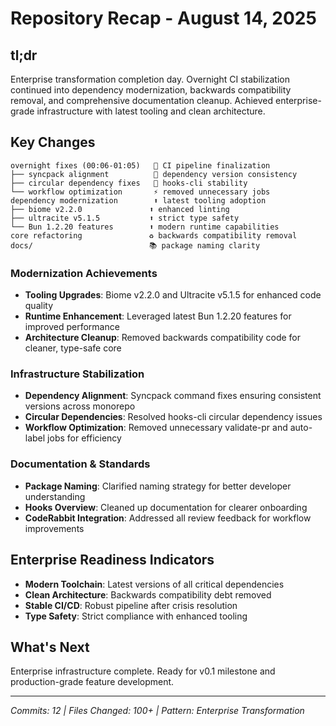 # Repository Recap - August 14, 2025

## tl;dr
Enterprise transformation completion day. Overnight CI stabilization continued into dependency modernization, backwards compatibility removal, and comprehensive documentation cleanup. Achieved enterprise-grade infrastructure with latest tooling and clean architecture.

## Key Changes
```
overnight fixes (00:06-01:05)   🔧 CI pipeline finalization
├── syncpack alignment          🔧 dependency version consistency  
├── circular dependency fixes   🐞 hooks-cli stability
└── workflow optimization       ⚡ removed unnecessary jobs
dependency modernization        ⬆️ latest tooling adoption
├── biome v2.2.0               ⬆️ enhanced linting
├── ultracite v5.1.5           ⬆️ strict type safety
└── Bun 1.2.20 features        ⬆️ modern runtime capabilities
core refactoring               ♻️ backwards compatibility removal
docs/                          📚 package naming clarity
```

### Modernization Achievements
- **Tooling Upgrades**: Biome v2.2.0 and Ultracite v5.1.5 for enhanced code quality
- **Runtime Enhancement**: Leveraged latest Bun 1.2.20 features for improved performance
- **Architecture Cleanup**: Removed backwards compatibility code for cleaner, type-safe core

### Infrastructure Stabilization
- **Dependency Alignment**: Syncpack command fixes ensuring consistent versions across monorepo
- **Circular Dependencies**: Resolved hooks-cli circular dependency issues
- **Workflow Optimization**: Removed unnecessary validate-pr and auto-label jobs for efficiency

### Documentation & Standards
- **Package Naming**: Clarified naming strategy for better developer understanding
- **Hooks Overview**: Cleaned up documentation for clearer onboarding
- **CodeRabbit Integration**: Addressed all review feedback for workflow improvements

## Enterprise Readiness Indicators
- **Modern Toolchain**: Latest versions of all critical dependencies
- **Clean Architecture**: Backwards compatibility debt removed
- **Stable CI/CD**: Robust pipeline after crisis resolution
- **Type Safety**: Strict compliance with enhanced tooling

## What's Next
Enterprise infrastructure complete. Ready for v0.1 milestone and production-grade feature development.

---
*Commits: 12 | Files Changed: 100+ | Pattern: Enterprise Transformation*